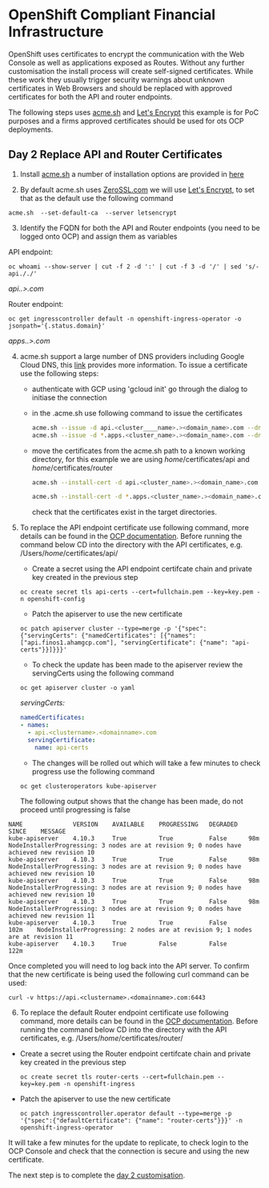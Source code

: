 # OpenShift Compliant Financial Infrastructure

OpenShift uses certificates to encrypt the communication with the Web Console as well as applications exposed as Routes. Without any further customisation the install process will create self-signed certificates. While these work they usually trigger security warnings about unknown certificates in Web Browsers and should be replaced with approved certificates for both the API and router endpoints. 

The following steps uses [acme.sh](https://github.com/acmesh-official/acme.sh) and [Let's Encrypt](https://letsencrypt.org/) this example is for PoC purposes and a firms approved certificates should be used for ots OCP deployments. 

## Day 2 Replace API and Router Certificates

1. Install [acme.sh](https://github.com/acmesh-official/acme.sh) a number of installation options are provided in [here](https://github.com/acmesh-official/acme.sh#1-how-to-install)

2. By default acme.sh uses [ZeroSSL.com](https://github.com/acmesh-official/acme.sh/wiki/ZeroSSL.com-CA) we will use [Let's Encrypt](https://letsencrypt.org/), to set that as the default use the following command

```shell
acme.sh  --set-default-ca  --server letsencrypt
```

3. Identify the FQDN for both the API and Router endpoints (you need to be logged onto OCP) and assign them as variables

API endpoint:

```shell
oc whoami --show-server | cut -f 2 -d ':' | cut -f 3 -d '/' | sed 's/-api././'
```
*api.<clustername>.><domainname>.com*

Router endpoint:

```shell
oc get ingresscontroller default -n openshift-ingress-operator -o jsonpath='{.status.domain}'
```

*apps.<clustername>.><domainname>.com*


4. acme.sh support a large number of DNS providers including Google Cloud DNS, this [link](https://github.com/acmesh-official/acme.sh/wiki/dnsapi#49-use-google-cloud-dns-api-to-automatically-issue-cert) provides more information. To issue a certificate use the following steps:

    - authenticate with GCP using 'gcloud init' go through the dialog to initiase the connection 
    - in the .acme.sh use following command to issue the certificates
      
      ```bash
      acme.sh --issue -d api.<cluster____name>.><domain_name>.com --dns dns_gcloud
      acme.sh --issue -d *.apps.<cluster_name>.><domain_name>.com --dns dns_gcloud
      ```

    - move the certificates from the acme.sh path to a known working directory, for this example we are using *home*/certificates/api and *home*/certificates/router

      ```bash
      acme.sh --install-cert -d api.<cluster_name>.><domain_name>.com --cert-file /Users/*home*/certificates/api/cert.pem --key-file /Users/*home*/certificates/api/key.pem --fullchain-file /Users/*home*/certificates/api/fullchain.pem --ca-file /Users/*home*/certificates/api/ca.cer

      acme.sh --install-cert -d *.apps.<cluster_name>.><domain_name>.com --cert-file /Users/*home*/certificates/router/cert.pem --key-file /Users/*home*/certificates/router/key.pem --fullchain-file /Users/*home*/certificates/router/fullchain.pem --ca-file /Users/*home*/certificates/router/ca.cer
      ```

      check that the certificates exist in the target directories.

5. To replace the API endpoint certificate use following command, more details can be found in the [OCP documentation](https://docs.openshift.com/container-platform/4.12/security/certificates/api-server.html). Before running the command below CD into the directory with the API certificates, e.g. /Users/*home*/certificates/api/ 

      - Create a secret using the API endpoint certifcate chain and private key created in the previous step

    ```shell
    oc create secret tls api-certs --cert=fullchain.pem --key=key.pem -n openshift-config
    ```

      - Patch the apiserver to use the new certificate
    
    ```shell
    oc patch apiserver cluster --type=merge -p '{"spec":{"servingCerts": {"namedCertificates": [{"names": ["api.finos1.ahamgcp.com"], "servingCertificate": {"name": "api-certs"}}]}}}'
    ```

      - To check the update has been made to the apiserver review the servingCerts using the following command

    ```shell
    oc get apiserver cluster -o yaml
    ```
    
    *servingCerts:*
    ```yaml
    namedCertificates:
    - names:
      - api.<clustername>.<domainname>.com
      servingCertificate:
        name: api-certs
     ```

      - The changes will be rolled out which will take a few minutes to check progress use the following command

      ```shell
      oc get clusteroperators kube-apiserver
      ```

      The following output shows that the change has been made, do not proceed until progressing is false


```console
NAME              VERSION    AVAILABLE    PROGRESSING   DEGRADED   SINCE    MESSAGE 
kube-apiserver    4.10.3     True         True          False      98m     NodeInstallerProgressing: 3 nodes are at revision 9; 0 nodes have achieved new revision 10 
kube-apiserver    4.10.3     True         True          False      98m     NodeInstallerProgressing: 3 nodes are at revision 9; 0 nodes have achieved new revision 10 
kube-apiserver    4.10.3     True         True          False      98m     NodeInstallerProgressing: 3 nodes are at revision 9; 0 nodes have achieved new revision 10 
kube-apiserver    4.10.3     True         True          False      98m     NodeInstallerProgressing: 3 nodes are at revision 9; 0 nodes have achieved new revision 11 
kube-apiserver    4.10.3     True         True          False      102m    NodeInstallerProgressing: 2 nodes are at revision 9; 1 nodes are at revision 11 
kube-apiserver    4.10.3     True         False         False      122m 
```


Once completed you will need to log back into the API server. To confirm that the new certificate is being used the following curl command can be used:

```shell
curl -v https://api.<clustername>.<domainname>.com:6443
```

6. To replace the default Router endpoint certificate use following command, more details can be found in the [OCP documentation](https://docs.openshift.com/container-platform/4.12/security/certificates/replacing-default-ingress-certificate.html). Before running the command below CD into the directory with the API certificates, e.g. /Users/*home*/certificates/router/ 

 - Create a secret using the Router endpoint certifcate chain and private key created in the previous step

    ```shell
    oc create secret tls router-certs --cert=fullchain.pem --key=key.pem -n openshift-ingress
    ```

  - Patch the apiserver to use the new certificate
    
    ```shell
    oc patch ingresscontroller.operator default --type=merge -p '{"spec":{"defaultCertificate": {"name": "router-certs"}}}' -n openshift-ingress-operator
    ```

It will take a few minutes for the update to replicate, to check login to the OCP Console and check that the connection is secure and using the new certificate. 

The next step is to complete the [day 2 customisation](/gcp/05_implement_ocp_compliance_operator/implement_ocp_compliance_operator.md).
